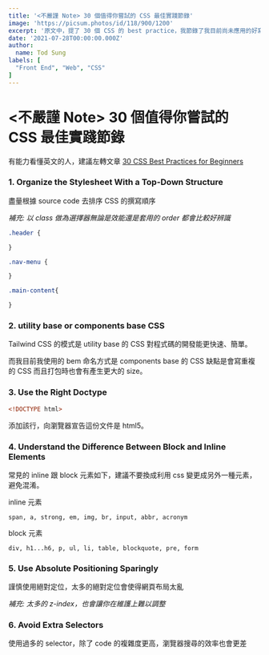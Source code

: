 ```yaml
---
title: '<不嚴謹 Note> 30 個值得你嘗試的 CSS 最佳實踐節錄'
image: 'https://picsum.photos/id/118/900/1200'
excerpt: '原文中，提了 30 個 CSS 的 best practice，我節錄了我目前尚未應用的好寫法，也補充了少少的資訊，不管你是初學的人還是已經有一定經驗的 coder，希望讀過這篇文章，能夠讓你的 css 寫得更精簡、漂亮！'
date: '2021-07-28T00:00:00.000Z'
author:
  name: Tod Sung
labels: [
  "Front End", "Web", "CSS"
]
---
```


# <不嚴謹 Note> 30 個值得你嘗試的 CSS 最佳實踐節錄

有能力看懂英文的人，建議左轉文章 [30 CSS Best Practices for Beginners](https://code.tutsplus.com/tutorials/30-css-best-practices-for-beginners--net-6741)

### 1. Organize the Stylesheet With a Top-Down Structure

盡量根據 source code 去排序 CSS 的撰寫順序 

*補充: 以 class 做為選擇器無論是效能還是套用的 order 都會比較好辨識*

```css
.header {

}

.nav-menu {

}

.main-content{

}
```
### 2. utility base or components base CSS

Tailwind CSS 的模式是 utility base 的 CSS 對程式碼的開發能更快速、簡單。

而我目前我使用的 bem 命名方式是 components base 的 CSS 缺點是會寫重複的 CSS 而且打包時也會有產生更大的 size。

### 3. Use the Right Doctype

```html
<!DOCTYPE html>
```
添加該行，向瀏覽器宣告這份文件是 html5。

### 4. Understand the Difference Between Block and Inline Elements

常見的 inline 跟 block 元素如下，建議不要換成利用 css 變更成另外一種元素，避免混淆。

inline 元素
```
span, a, strong, em, img, br, input, abbr, acronym
```

block 元素
```
div, h1...h6, p, ul, li, table, blockquote, pre, form
```

### 5. Use Absolute Positioning Sparingly

謹慎使用絕對定位，太多的絕對定位會使得網頁布局太亂

*補充: 太多的 z-index，也會讓你在維護上難以調整*

### 6. Avoid Extra Selectors

使用過多的 selector，除了 code 的複雜度更高，瀏覽器搜尋的效率也會更差